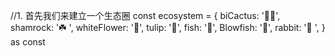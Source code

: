 //1. 首先我们来建立一个生态圈
const ecosystem = {
  biCactus: '🌵🌵',
  shamrock: '☘️ ',
  whiteFlower: '🌸',
  tulip: '🌷',
  fish: '🐠',
  Blowfish: '🐡',
  rabbit: '🐰 ',
} as const
